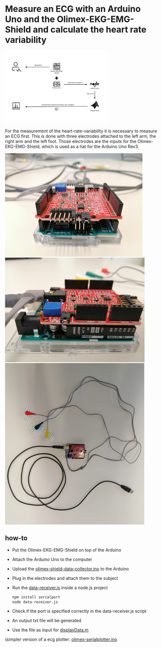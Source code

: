 # Measure an ECG with an Arduino Uno and the Olimex-EKG-EMG-Shield and calculate the heart rate variability

<img src="documentation/images/scheme.png" style="zoom: 33%;" />

For the measurement of the heart-rate-variability it is necessary to measure an ECG first. This is done with three electrodes attached to the left arm, the right arm and the left foot. Those electrodes are the inputs for the Olimex-EKG-EMG-Shield, which is used as a hat for the Arduino Uno Rev3.

<img src="documentation/images/arduino-olimex-1.jpg" style="zoom:50%;" />

<img src="documentation/images/arduino-olimex-2.jpg" style="zoom:50%;" />

<img src="documentation/images/arduino-olimex-3.jpg" style="zoom: 77%;" />



## how-to

- Put the Olimex-EKG-EMG-Shield on top of the Arduino

- Attach the Arduino Uno to the computer 

- Upload the [olimex-shield-data-collector.ino](arduino-scripts/olimex-shield-data-collector/olimex-shield-data-collector.ino) to the Arduino

- Plug in the electrodes and attach them to the subject

- Run the [data-receiver.js](nodejs-scripts/data-receiver.js) inside a node.js project

  ```
  npm install serialport
  node data-receiver.js
  ```

- Check if the port is specified correctly in the data-receiver.js script
- An output txt file will be generated 
- Use the file as input for [displayData.m](matlab-scripts/displayData.m)



(simpler version of a ecg plotter: [olimex-serialplotter.ino](arduino-scripts/olimex-serialplotter/olimex-serialplotter.ino)



